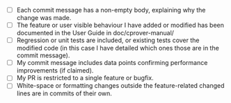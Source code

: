 <!---
Thank you for your contribution. Please make sure your pull request fulfils all of the below requirements. If you cannot currently tick all the boxes, but would still like to create a PR, then add the label "work in progress" and assign the PR to yourself.
--->

- [ ] Each commit message has a non-empty body, explaining why the change was made.
- [ ] The feature or user visible behaviour I have added or modified has been documented in the User Guide in doc/cprover-manual/
- [ ] Regression or unit tests are included, or existing tests cover the modified code (in this case I have detailed which ones those are in the commit message).
- [ ] My commit message includes data points confirming performance improvements (if claimed).
- [ ] My PR is restricted to a single feature or bugfix.
- [ ] White-space or formatting changes outside the feature-related changed lines are in commits of their own.

<!---
See, e.g., https://chris.beams.io/posts/git-commit/ for general guidelines on commit messages.

If you have created commits mixing multiple features and/or unrelated white-space changes, use a sequence involving git reset and git add -p to fix this.
--->
